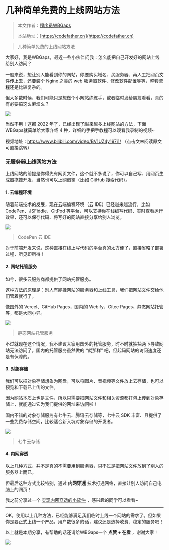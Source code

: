 #  几种简单免费的上线网站方法

> 本文作者：[程序员WBGaps](https://yuyuanweb.feishu.cn/wiki/Abldw5WkjidySxkKxU2cQdAtnah)
>
> 本站地址：[https://codefather.cn](https://codefather.cn)

> 几种简单免费的上线网站方法

大家好，我是WBGaps，最近一些小伙伴问我：怎么能把自己开发好的网站上线给别人访问？

一般来说，想让别人能看到你的网站，你要购买域名、买服务器、再人工把网页文件传上去，还要装个 Nginx 之类的 web 服务器软件、修改软件配置等等，整套流程还是比较复杂的。

但大多数时候，我们可能只是想做个小网站练练手，或者临时发给朋友看看，真的有必要搞这么麻烦么？

![](https://pic.yupi.icu/5563/202311080941952.png)

当然不用！这都 2022 年了，已经出现了越来越多上线网站的方法，下面WBGaps就简单给大家介绍 4 种，详细的手把手教程可以观看我录制的视频~

视频地址：https://www.bilibili.com/video/BV1UZ4y197i1/ （点击文末阅读原文可直接跳转）

### 无服务器上线网站方法

上线网站的前提是你得先有网页文件，这个就不多说了，你可以自己写、用网页生成器拖拽开发、当然也可以上网借鉴（比如 GitHub 搜索代码）。

#### 1. 云编程环境

随着前端技术的发展，现在云端编程环境（云 IDE）已经越来越流行，比如 CodePen、JSFiddle、GitPod 等平台，可以支持你在线编写代码、实时查看运行效果，还可以保存代码、将写好的网站直接分享给别人浏览。

![](https://pic.yupi.icu/5563/202311080941642.png)

> CodePen 云 IDE

对于前端开发来说，这种直接在线上写代码的平台真的太方便了，直接省略了部署过程，所见即所得！

#### 2. 网站托管服务

如今，很多云服务商都提供了网站托管服务。

这种方法的原理是：别人有能挂网站的服务器和上线工具，我们把网站文件交给他们管着就行了。

像国外的 Vercel、GitHub Pages，国内的 Webify、Gitee Pages、静态网站托管等，都是大同小异。

![](https://pic.yupi.icu/5563/202311080941411.png)

> 静态网站托管服务

不过就现在这个情况，我不建议大家用国外的托管服务，时不时就抽抽两下导致网站无法访问了。国内的托管服务虽然做的 “就那样” 吧，但起码网站的访问速度还是有保障的。

#### 3. 对象存储

我们可以把对象存储想象为网盘，可以将图片、音视频等文件放上去存储，也可以预览和下载已上传的文件。

因为网站本质上也是文件，所以只需要把网站文件和相关资源都打包上传到对象存储上，就能通过它为我们提供的网址来访问啦！

国内不错的对象存储服务有七牛云、腾讯云存储等，七牛云 SDK 丰富、且提供了一些免费存储空间，比较适合新入坑对象存储的开发者。

![](https://pic.yupi.icu/5563/202311080941403.png)

> 七牛云存储

#### 4. 内网穿透

以上几种方式，并不是真的不需要用到服务器，只不过是把网站文件放到了别人的服务器上而已。

但最后这种方式比较特别，通过 **内网穿透** 技术打通网络，直接让别人访问自己电脑上的网页！

我之前分享过一个 [实现内网穿透的小软件](https://mp.weixin.qq.com/s?__biz=MzI1NDczNTAwMA==&mid=2247503714&idx=1&sn=c034c891d09945686a5a0e09f06d53c2&scene=21#wechat_redirect) ，感兴趣的同学可以看看~



------


OK，使用以上几种方法，已经能够满足我们临时上线一个网站的需求了。但如果你是要正式上线一个产品，用户数很多的话，建议还是选择收费、稳定的服务吧！

以上就是本期分享，有帮助的话还请给WBGaps一个 **点赞 + 在看** ，谢谢大家！

![](https://pic.yupi.icu/5563/202311080941407.png)